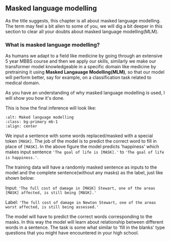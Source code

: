 ## Masked language modelling

As the title suggests, this chapter is all about masked language modelling. The term may feel a bit alien to some of you, we will dig a bit deeper in this section to clear all your doubts about masked language modelling(MLM).

### What is masked language modelling?

As humans we adapt to a field like medicine by going through an extensive 5 year MBBS course and then we apply our skills, similarly we make our transformer model knowledgeable in a specific domain like medicine by pretraining it using **Masked Langauage Modelling(MLM)**, so that our model will perform better, say for example, on a classification task related to medical domain.

As you have an understanding of why masked language modelling is used, I will show you how it's done.

This is how the final inference will look like:

```{image} ./assets/mlm_inference.png
:alt: Maked language modelling
:class: bg-primary mb-1
:align: center
```

We input a sentence with some words replaced/masked with a special token ```[MASK]```. The job of the model is to predict the correct word to fill in place of ```[MASK]```. In the above figure the model predicts 'happiness' which makes input sentence ```'The goal of life is [MASK].'``` to ```'The goal of life is happiness.'```.

The training data will have a randomly masked sentence as inputs to the model and the complete sentence(without any masks) as the label, just like shown below:

Input: ```'The full cost of damage in [MASK] Stewart, one of the areas [MASK] affected, is still being [MASK].'```

Label: ```'The full cost of damage in Newton Stewart, one of the areas worst affected, is still being assessed.'```

The model will have to predict the correct words corresponding to the masks. In this way the model will learn about relationship between different words in a sentence. The task is some what similar to 'fill in the blanks' type questions that you might have encountered in your high school.